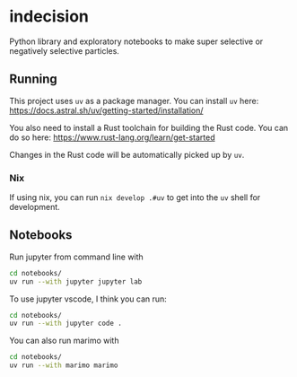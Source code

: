 # indecision

Python library and exploratory notebooks to make super selective or negatively selective particles. 

## Running

This project uses `uv` as a package manager. You can install `uv` here: https://docs.astral.sh/uv/getting-started/installation/

You also need to install a Rust toolchain for building the Rust code. You can do so here: https://www.rust-lang.org/learn/get-started

Changes in the Rust code will be automatically picked up by `uv`. 

### Nix

If using nix, you can run `nix develop .#uv` to get into the `uv` shell for development. 

## Notebooks

Run jupyter from command line with

```bash
cd notebooks/
uv run --with jupyter jupyter lab
```

To use jupyter vscode, I think you can run:

```bash
cd notebooks/
uv run --with jupyter code .
```

You can also run marimo with

```bash
cd notebooks/
uv run --with marimo marimo
```
